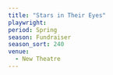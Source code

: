 ```yaml
---
title: "Stars in Their Eyes"
playwright:
period: Spring
season: Fundraiser
season_sort: 240
venue:
  - New Theatre
---
```

